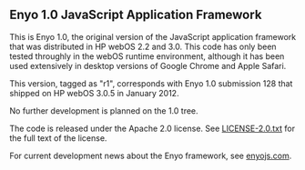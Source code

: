 Enyo 1.0 JavaScript Application Framework
-----------------------------------------

This is Enyo 1.0, the original version of the JavaScript application framework
that was distributed in HP webOS 2.2 and 3.0.  This code has only been tested
throughly in the webOS runtime environment, although it has been used
extensively in desktop versions of Google Chrome and Apple Safari.

This version, tagged as "r1", corresponds with Enyo 1.0 submission 128 that
shipped on HP webOS 3.0.5 in January 2012.

No further development is planned on the 1.0 tree.

The code is released under the Apache 2.0 license.  See
[LICENSE-2.0.txt](LICENSE-2.0.txt) for the full text of the license.

For current development news about the Enyo framework, see
[enyojs.com](http://enyojs.com).
